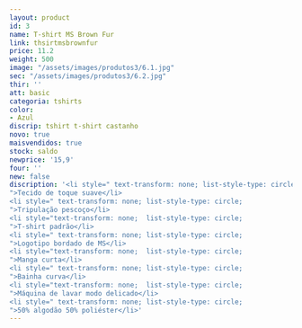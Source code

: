 ```yaml
---
layout: product
id: 3
name: T-shirt MS Brown Fur
link: thsirtmsbrownfur
price: 11.2
weight: 500
image: "/assets/images/produtos3/6.1.jpg"
sec: "/assets/images/produtos3/6.2.jpg"
thir: ''
att: basic
categoria: tshirts
color:
- Azul
discrip: tshirt t-shirt castanho
novo: true
maisvendidos: true
stock: saldo
newprice: '15,9'
four: ''
new: false
discription: '<li style=" text-transform: none; list-style-type: circle;
">Tecido de toque suave</li>
<li style=" text-transform: none; list-style-type: circle;
">Tripulação pescoço</li>
<li style="text-transform: none;  list-style-type: circle;
">T-shirt padrão</li>
<li style=" text-transform: none; list-style-type: circle;
">Logotipo bordado de MS</li>
<li style="text-transform: none;  list-style-type: circle;
">Manga curta</li>
<li style=" text-transform: none; list-style-type: circle;
">Bainha curva</li>
<li style="text-transform: none;  list-style-type: circle;
">Máquina de lavar modo delicado</li>
<li style=" text-transform: none; list-style-type: circle;
">50% algodão 50% poliéster</li>'
---
```

